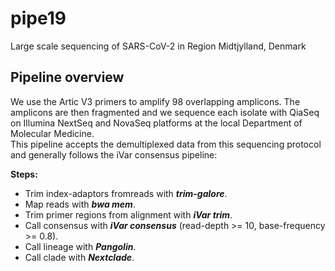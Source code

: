 # pipe19

Large scale sequencing of SARS-CoV-2 in Region Midtjylland, Denmark


## Pipeline overview
We use the Artic V3 primers to amplify 98 overlapping amplicons. The amplicons are then fragmented and we sequence each isolate with QiaSeq on Illumina NextSeq and NovaSeq platforms at the local Department of Molecular Medicine.  
This pipeline accepts the demultiplexed data from this sequencing protocol and generally follows the iVar consensus pipeline:

**Steps:**
* Trim index-adaptors fromreads with ***trim-galore***.
* Map reads with ***bwa mem***.
* Trim primer regions from alignment with ***iVar trim***.
* Call consensus with ***iVar consensus*** (read-depth >= 10, base-frequency >= 0.8).
* Call lineage with ***Pangolin***.
* Call clade with ***Nextclade***.
